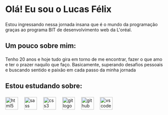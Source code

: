 <h1 align="left">Olá! Eu sou o Lucas Félix</h1>

###

<p align="left">Estou ingressando nessa jornada insana que é o mundo da programação graças ao programa BIT de desenvolvimento web da L'oréal.</p>

###

<h2 align="left">Um pouco sobre mim:</h2>

###

<p align="left">Tenho 20 anos e hoje tudo gira em torno de me encontrar, fazer o que amo e ter o prazer naquilo que faço. Basicamente, superando desafios pessoais e buscando sentido e paixão em cada passo da minha jornada</p>

###

<h2 align="left">Estou estudando sobre:</h2>

###

<div align="left">
  <img src="https://cdn.jsdelivr.net/gh/devicons/devicon/icons/html5/html5-original.svg" height="40" alt="html5 logo"  />
  <img width="12" />
  <img src="https://cdn.jsdelivr.net/gh/devicons/devicon/icons/sass/sass-original.svg" height="40" alt="sass logo"  />
  <img width="12" />
  <img src="https://cdn.jsdelivr.net/gh/devicons/devicon/icons/css3/css3-original.svg" height="40" alt="css3 logo"  />
  <img width="12" />
  <img src="https://cdn.jsdelivr.net/gh/devicons/devicon/icons/git/git-original.svg" height="40" alt="git logo"  />
  <img width="12" />
  <img src="https://cdn.jsdelivr.net/gh/devicons/devicon/icons/github/github-original.svg" height="40" alt="github logo"  />
  <img width="12" />
  <img src="https://cdn.jsdelivr.net/gh/devicons/devicon/icons/vscode/vscode-original.svg" height="40" alt="vscode logo"  />
</div>

###

